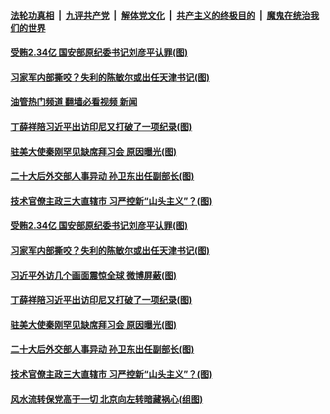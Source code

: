 ####  [法轮功真相](../../../../basic/blob/master/README.md?t=11182031) &nbsp;|&nbsp; [九评共产党](../../../../9ping.md/blob/master/README.md?t=11182031) &nbsp;|&nbsp; [解体党文化](../../../../jtdwh.md/blob/master/README.md?t=11182031)  &nbsp;|&nbsp; [共产主义的终极目的](../../../../gczydzjmd.md/blob/master/README.md?t=11182031) &nbsp;|&nbsp; [魔鬼在统治我们的世界](../../../../mgztzwmdsj.md/blob/master/README.md?t=11182031) 

#### [受贿2.34亿 国安部原纪委书记刘彦平认罪(图)](../pages/p2/1021970.md?t=11182031) 

#### [习家军内部撕咬？失利的陈敏尔或出任天津书记(图)](../pages/p2/1021969.md?t=11182031) 

#### [油管热门频道 翻墙必看视频 新闻](http://129.146.143.75:81/youtube.html?11182031)

#### [丁薛祥陪习近平出访印尼又打破了一项纪录(图)](../pages/p2/1021847.md?t=11182031) 

#### [驻美大使秦刚罕见缺席拜习会 原因曝光(图)](../pages/p2/1021808.md?t=11182031) 

#### [二十大后外交部人事异动 孙卫东出任副部长(图)](../pages/p2/1021815.md?t=11182031) 

#### [技术官僚主政三大直辖市 习严控新“山头主义”？(图)](../pages/p2/1021725.md?t=11182031) 


#### [受贿2.34亿 国安部原纪委书记刘彦平认罪(图)](../pages/p2/1021970.md?t=11182031) 

#### [习家军内部撕咬？失利的陈敏尔或出任天津书记(图)](../pages/p2/1021969.md?t=11182031) 

#### [习近平外访几个画面震惊全球 微博屏蔽(图)](../pages/p2/1021963.md?t=11182031) 






#### [丁薛祥陪习近平出访印尼又打破了一项纪录(图)](../pages/p2/1021847.md?t=11182031) 



#### [驻美大使秦刚罕见缺席拜习会 原因曝光(图)](../pages/p2/1021808.md?t=11182031) 




#### [二十大后外交部人事异动 孙卫东出任副部长(图)](../pages/p2/1021815.md?t=11182031) 

#### [技术官僚主政三大直辖市 习严控新“山头主义”？(图)](../pages/p2/1021725.md?t=11182031) 


#### [风水流转保党高于一切 北京向左转暗藏祸心(组图)](../pages/p2/1020909.md?t=11182031) 

<img src='http://gfw-breaker.win/goodnews/indexes/p2.md' width='0px' height='0px'/>
